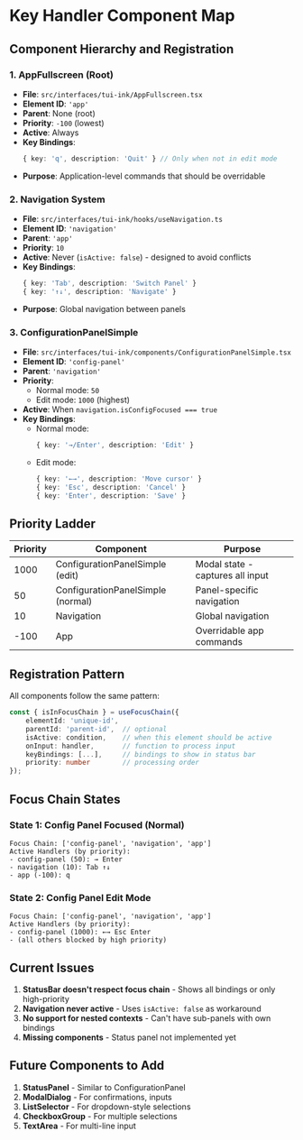 # Key Handler Component Map

## Component Hierarchy and Registration

### 1. AppFullscreen (Root)
- **File**: `src/interfaces/tui-ink/AppFullscreen.tsx`
- **Element ID**: `'app'`
- **Parent**: None (root)
- **Priority**: `-100` (lowest)
- **Active**: Always
- **Key Bindings**:
  ```typescript
  { key: 'q', description: 'Quit' } // Only when not in edit mode
  ```
- **Purpose**: Application-level commands that should be overridable

### 2. Navigation System
- **File**: `src/interfaces/tui-ink/hooks/useNavigation.ts`
- **Element ID**: `'navigation'`
- **Parent**: `'app'`
- **Priority**: `10`
- **Active**: Never (`isActive: false`) - designed to avoid conflicts
- **Key Bindings**:
  ```typescript
  { key: 'Tab', description: 'Switch Panel' }
  { key: '↑↓', description: 'Navigate' }
  ```
- **Purpose**: Global navigation between panels

### 3. ConfigurationPanelSimple
- **File**: `src/interfaces/tui-ink/components/ConfigurationPanelSimple.tsx`
- **Element ID**: `'config-panel'`
- **Parent**: `'navigation'`
- **Priority**: 
  - Normal mode: `50`
  - Edit mode: `1000` (highest)
- **Active**: When `navigation.isConfigFocused === true`
- **Key Bindings**:
  - Normal mode:
    ```typescript
    { key: '→/Enter', description: 'Edit' }
    ```
  - Edit mode:
    ```typescript
    { key: '←→', description: 'Move cursor' }
    { key: 'Esc', description: 'Cancel' }
    { key: 'Enter', description: 'Save' }
    ```

## Priority Ladder

| Priority | Component | Purpose |
|----------|-----------|---------|
| 1000 | ConfigurationPanelSimple (edit) | Modal state - captures all input |
| 50 | ConfigurationPanelSimple (normal) | Panel-specific navigation |
| 10 | Navigation | Global navigation |
| -100 | App | Overridable app commands |

## Registration Pattern

All components follow the same pattern:

```typescript
const { isInFocusChain } = useFocusChain({
    elementId: 'unique-id',
    parentId: 'parent-id',  // optional
    isActive: condition,    // when this element should be active
    onInput: handler,       // function to process input
    keyBindings: [...],     // bindings to show in status bar
    priority: number        // processing order
});
```

## Focus Chain States

### State 1: Config Panel Focused (Normal)
```
Focus Chain: ['config-panel', 'navigation', 'app']
Active Handlers (by priority):
- config-panel (50): → Enter
- navigation (10): Tab ↑↓
- app (-100): q
```

### State 2: Config Panel Edit Mode
```
Focus Chain: ['config-panel', 'navigation', 'app']
Active Handlers (by priority):
- config-panel (1000): ←→ Esc Enter
- (all others blocked by high priority)
```

## Current Issues

1. **StatusBar doesn't respect focus chain** - Shows all bindings or only high-priority
2. **Navigation never active** - Uses `isActive: false` as workaround
3. **No support for nested contexts** - Can't have sub-panels with own bindings
4. **Missing components** - Status panel not implemented yet

## Future Components to Add

1. **StatusPanel** - Similar to ConfigurationPanel
2. **ModalDialog** - For confirmations, inputs
3. **ListSelector** - For dropdown-style selections
4. **CheckboxGroup** - For multiple selections
5. **TextArea** - For multi-line input